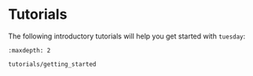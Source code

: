 # Tutorials

The following introductory tutorials will help you get started with `tuesday`:

```{toctree}
:maxdepth: 2

tutorials/getting_started
```
